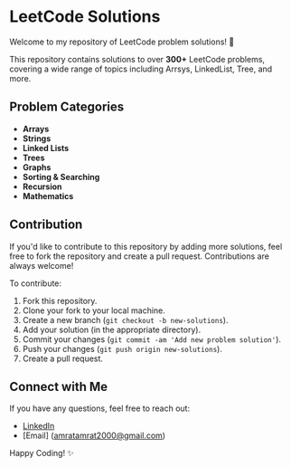 # LeetCode Solutions

Welcome to my repository of LeetCode problem solutions! 🎉

This repository contains solutions to over **300+** LeetCode problems, covering a wide range of topics including Arrsys, LinkedList, Tree, and more.

## Problem Categories

- **Arrays**
- **Strings**
- **Linked Lists**
- **Trees**
- **Graphs**
- **Sorting & Searching**
- **Recursion**
- **Mathematics**

## Contribution

If you'd like to contribute to this repository by adding more solutions, feel free to fork the repository and create a pull request. Contributions are always welcome!

To contribute:

1. Fork this repository.
2. Clone your fork to your local machine.
3. Create a new branch (`git checkout -b new-solutions`).
4. Add your solution (in the appropriate directory).
5. Commit your changes (`git commit -am 'Add new problem solution'`).
6. Push your changes (`git push origin new-solutions`).
7. Create a pull request.

## Connect with Me

If you have any questions, feel free to reach out:

- [LinkedIn](https://www.linkedin.com/)
- [Email] (amratamrat2000@gmail.com)

Happy Coding! ✨

